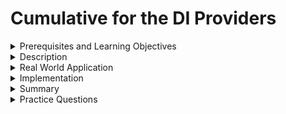 # Cumulative for the  DI Providers
<details><summary>Prerequisites and Learning Objectives</summary>

# Prerequisites

- Sound knowledge of HTML, CSS, and JavaScript.
- The basic idea of the MVC (Model-View-Controller) architecture.
- Basic knowledge about TypeScript.


# Learning Objectives

- To define Dependency Injection Providers.


</details>
<details><summary>Description</summary>

# Description

- Classes, boolean, string, date and objects can be passed as dependencies.
- Angular DI provides the necessary APIs to make the dependency configuration flexible.

### Specifying a provider token

- If the service class is specified as the provider token, the default behaviour is for the injector to instantiate that class using the new operator.

```ts
providers : [dependency]
```

The complete code of the above code is:

```ts
[{ provide: dependency, useClass: dependency }]
```

This expanded provider configuration has two properties:

1. `provide` property holds the key to locating a dependency value and configuring the injector.
2. provider definition object: Tells the injector how the dependency value should be created. 

provider-definition keys:

1. `useClass`: Informs  Angular DI to instantiate a provided class when a dependency is injected.
2. `useExisting`: Allows to alias a token and reference any existing one.
3. `useFactory`: Allows defining a function that constructs a dependency.
4. `useValue`: Provides a static value that should be used as a dependency.

## InjectionToken for non-class dependencies

- `InjectionToken` object is chosen to provide a token for non-class dependencies.


</details>
<details><summary>Real World Application</summary>

# Real World Application

- Consider an application with different message services like MessageService, ErrorMessageService and DirectMessageService.
- A single dependency can not be provided in all cases.
- Normally MessageService is the default option but if an error message is to be sent, the dependency should be changed to ErrorMessageService.
- If the user sets DirectMessage as default the condition should be checked and DirectMessage dependency should be provided.
- All the above requirements can be achieved using Dependency Providers.
</details>
<details><summary>Implementation</summary> 

# Implementation

Consider a provider syntax with MessageService dependency

```ts
 providers: [MessageService]
```

The expanded syntax is:

```ts
 providers: [{ provide: MessageService, useClass: MessageService }
]
```

1. useClass: To pass a different class instead of the same class useClass can be used.

DirectMessageService is used instead of MessageService.

```ts
  [{ provide: MessageService, useClass: DirectMessageService }]
```

- To use a class different from a token but that class is already used as a provider.

```ts
Providers: [ ErrorMessageService, { provide: MessageService, useClass: ErrorMessageService}]
```
- In the above case, the injector will create two different instances of ErrorMessageService class.
- This problem can be solved using `useExisting`.

2. useExisting

```ts
Providers: [ ErrorMessageService, { provide: MessageService, useExisting: ErrorMessageService}]
```

- Sometimes a readymade object is required rather than asking for the injector to create it from a class.
- To inject a created object `useValue` is used.

3. `useValue`

```ts
const messageObj = {
messageType: ‘Direct’,
messageText: ‘this is a direct message’
};
Providers: [{ provide: MessageService, useValue: messageObj }]
```

4. Injection Token:

- To generate a unique value for every instance to avoid the same token conflits InjectionToken is used.

```ts
import { ReflectiveInjector } from '@angular/core';
class DirectMessageService {};
class ErrorMessageService {};
let Message Token = "DMService";
let Message Token = "EMService";
let injector = ReflectiveInjector.resolveAndCreate([
{ provide: MessageToken, useClass: DirectMessageService },
{ provide: MessageToken, useClass: ErrorMessageService },
]);
```

5. Factory Providers:

- To create dependency values dynamically using the runtime values factory provider is used.

For example, if the user allows DirectMessage in the settings DirectMessage is provided as a dependency.

```ts
let message factory = (settings) => {
    if(settings.DirectEnabled)
      return new DirectMessage();
};
```

```ts
{ provide: DirectMessageService, useFactory: messageFactory};
```

</details>
<details><summary>Summary</summary> 

# Summary

- Dependencies can be classes, strings, boolean and date.
- To make dependency injection more flexible dependency injection providers are used.
- useClass, useValue, useExisting and useFactory properties are used based on the requirement of the developer.
</details>
<details><summary>Practice Questions</summary>

[Practice Questions](./Quiz.gift)</details>
